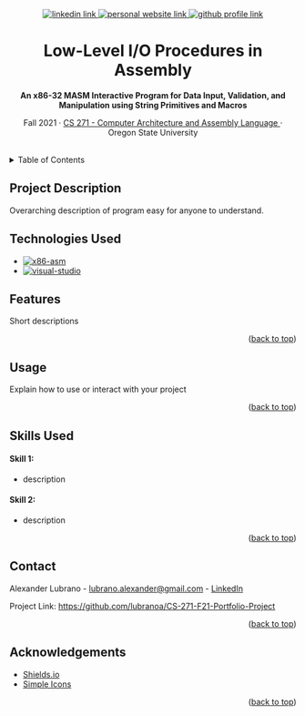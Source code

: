 <!-- Improved compatibility of back to top link: See: https://github.com/othneildrew/Best-README-Template/pull/73 -->
<a name="readme-top"></a>

<!-- Centered title section with descriptive lines -->
<div align="center">
  <!-- Title Section Links -->
  <p>
    <a href="www.linkedin.com/in/lubrano-alexander">
      <img src="https://img.shields.io/badge/LinkedIn-0A66C2?style=for-the-badge&logo=linkedin" alt="linkedin link" />
    </a>
    <a href="https://lubranoa.github.io">
      <img src="https://img.shields.io/badge/Personal_Site-47b51b?style=for-the-badge" alt="personal website link" />
    </a>
    <a href="https://github.com/lubranoa">
      <img src="https://img.shields.io/badge/GitHub-8A2BE2?style=for-the-badge&logo=github" alt="github profile link" />
    </a>
  </p>
  <!-- Titles and Subtitles -->
  <h1 align="center">Low-Level I/O Procedures in Assembly</h1>
  <p align="center">
    <b>An x86-32 MASM Interactive Program for Data Input, Validation, and Manipulation using String Primitives and Macros</b>
  </p>
  <p align="center">
    Fall 2021 · <a href="https://ecampus.oregonstate.edu/soc/ecatalog/ecoursedetail.htm?subject=CS&coursenumber=271&termcode=ALL">CS 271 - Computer Architecture and Assembly Language </a> · Oregon State University
  </p>
  <br />
</div>

<!-- Table of Contents -->
<details>
  <summary>Table of Contents</summary>
    
  - [Project Description](#project-description)
  - [Technologies Used](#technologies-used)
  - [Features](#features)
  - [Usage](#usage)
  - [Skills Used](#skills-used)
    - [Skill 1](#skill-1)
    - [Skill 2](#skill-2)
  - [Contact](#contact)
  - [Acknowledgements](#acknowledgements)

</details>

<!-- Project Description -->
## Project Description
Overarching description of program easy for anyone to understand.

<!-- Technologies Used -->
## Technologies Used
   - [![x86-asm][x86-asm]][x86-asm-url]
   - [![visual-studio][visual-studio]][visual-studio-url]

<!-- Features -->
## Features
   
Short descriptions

<p align="right">(<a href="#readme-top">back to top</a>)</p>

<!-- Usage -->
## Usage

Explain how to use or interact with your project

<p align="right">(<a href="#readme-top">back to top</a>)</p>

## Skills Used
#### Skill 1:
  - description
#### Skill 2:
  - description

<p align="right">(<a href="#readme-top">back to top</a>)</p>

<!-- Contact -->
## Contact
Alexander Lubrano - <a href="mailto:lubrano.alexander@gmail.com">lubrano.alexander@gmail.com</a> - <a href="www.linkedin.com/in/lubrano-alexander">LinkedIn</a>

Project Link: <a href="https://github.com/lubranoa/CS-271-F21-Portfolio-Project">https://github.com/lubranoa/CS-271-F21-Portfolio-Project</a>

<p align="right">(<a href="#readme-top">back to top</a>)</p>

<!-- Acknowledgements -->
## Acknowledgements
  - <a href="https://shields.io/">Shields.io</a>
  - <a href="https://simpleicons.org/">Simple Icons</a>

<p align="right">(<a href="#readme-top">back to top</a>)</p>

<!-- Markdown links -->
<!-- https://www.markdownguide.org/basic-syntax/#reference-style-links -->
[x86-asm]: https://img.shields.io/badge/x86--32_Assembly-grey?style=for-the-badge
[x86-asm-url]: https://en.wikipedia.org/wiki/X86_assembly_language

[visual-studio]: https://img.shields.io/badge/Visual_Studio_2019-5C2D91?style=for-the-badge&logo=visualstudio
[visual-studio-url]: https://visualstudio.microsoft.com/